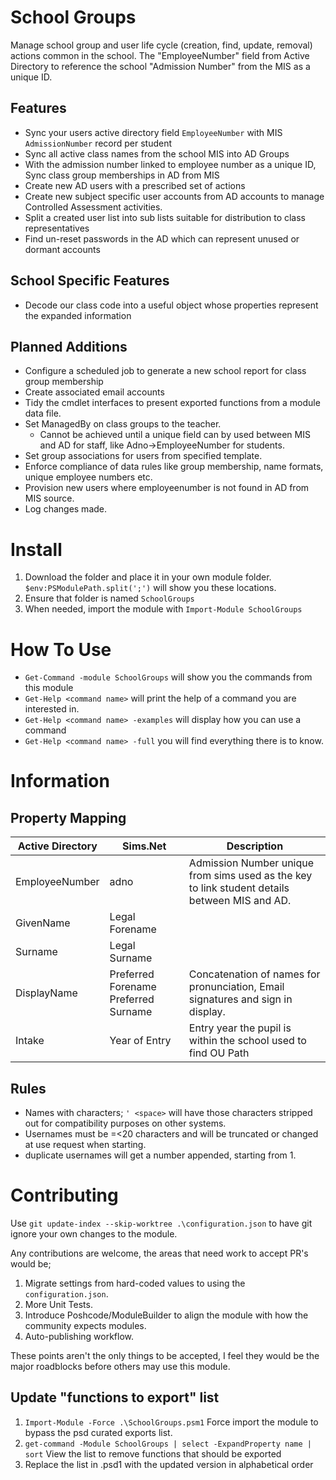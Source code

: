 ﻿# School Groups
Manage school group and user life cycle (creation, find, update, removal) actions common in the school. The "EmployeeNumber" field from Active Directory to reference the school "Admission Number" from the MIS as a unique ID.

## Features
- Sync your users active directory field `EmployeeNumber` with MIS `AdmissionNumber` record per student
- Sync all active class names from the school MIS into AD Groups
- With the admission number linked to employee number as a unique ID, Sync class group memberships in AD from MIS
- Create new AD users with a prescribed set of actions
- Create new subject specific user accounts from AD accounts to manage Controlled Assessment activities.
- Split a created user list into sub lists suitable for distribution to class representatives
- Find un-reset passwords in the AD which can represent unused or dormant accounts

## School Specific Features
- Decode our class code into a useful object whose properties represent the expanded information

## Planned Additions
- Configure a scheduled job to generate a new school report for class group membership
- Create associated email accounts
- Tidy the cmdlet interfaces to present exported functions from a module data file.
- Set ManagedBy on class groups to the teacher.
    - Cannot be achieved until a unique field can by used between MIS and AD for staff, like Adno->EmployeeNumber for students.
- Set group associations for users from specified template.
- Enforce compliance of data rules like group membership, name formats, unique employee numbers etc.
- Provision new users where employeenumber is not found in AD from MIS source.
- Log changes made.

# Install

1. Download the folder and place it in your own module folder. `$env:PSModulePath.split(';')` will show you these locations.
1. Ensure that folder is named `SchoolGroups`
1. When needed, import the module with `Import-Module SchoolGroups`

# How To Use

* `Get-Command -module SchoolGroups` will show you the commands from this module
* `Get-Help <command name>` will print the help of a command you are interested in.
* `Get-Help <command name> -examples` will display how you can use a command
* `Get-Help <command name> -full` you will find everything there is to know.

# Information

## Property Mapping
Active Directory | Sims.Net | Description
---------------- | -------- | -----------
EmployeeNumber | adno | Admission Number unique from sims used as the key to link student details between MIS and AD.
GivenName | Legal Forename
Surname | Legal Surname
DisplayName | Preferred Forename Preferred Surname | Concatenation of names for pronunciation, Email signatures and sign in display.
Intake | Year of Entry | Entry year the pupil is within the school used to find OU Path

## Rules
* Names with characters; ` ' <space> ` will have those characters stripped out for compatibility purposes on other systems.
* Usernames must be =<20 characters and will be truncated or changed at use request when starting.
* duplicate usernames will get a number appended, starting from 1.

# Contributing

Use `git update-index --skip-worktree .\configuration.json` to have git ignore your own changes to the module.

Any contributions are welcome, the areas that need work to accept PR's would be;

1. Migrate settings from hard-coded values to using the `configuration.json`.
1. More Unit Tests.
1. Introduce Poshcode/ModuleBuilder to align the module with how the community expects modules.
1. Auto-publishing workflow.

These points aren't the only things to be accepted, I feel they would be the major roadblocks before others may use this module.

## Update "functions to export" list
1. `Import-Module -Force .\SchoolGroups.psm1` Force import the module to bypass the psd curated exports list.
1. `get-command -Module SchoolGroups | select -ExpandProperty name | sort` View the list to remove functions that should be exported
1. Replace the list in .psd1 with the updated version in alphabetical order
